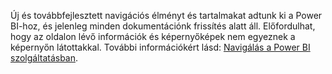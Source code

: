 Új és továbbfejlesztett navigációs élményt és tartalmakat adtunk ki a Power BI-hoz, és jelenleg minden dokumentációnk frissítés alatt áll.
Előfordulhat, hogy az oldalon lévő információk és képernyőképek nem egyeznek a képernyőn látottakkal. További információkért lásd: [Navigálás a Power BI szolgáltatásban](../service-the-new-power-bi-experience.md).</font>
